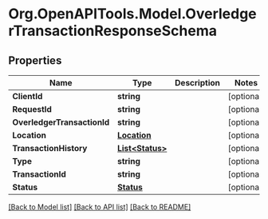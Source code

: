 
# Org.OpenAPITools.Model.OverledgerTransactionResponseSchema

## Properties

Name | Type | Description | Notes
------------ | ------------- | ------------- | -------------
**ClientId** | **string** |  | [optional] 
**RequestId** | **string** |  | [optional] 
**OverledgerTransactionId** | **string** |  | [optional] 
**Location** | [**Location**](Location.md) |  | [optional] 
**TransactionHistory** | [**List&lt;Status&gt;**](Status.md) |  | [optional] 
**Type** | **string** |  | [optional] 
**TransactionId** | **string** |  | [optional] 
**Status** | [**Status**](Status.md) |  | [optional] 

[[Back to Model list]](../README.md#documentation-for-models)
[[Back to API list]](../README.md#documentation-for-api-endpoints)
[[Back to README]](../README.md)

